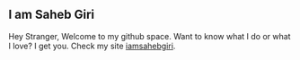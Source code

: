 ## I am Saheb Giri
Hey Stranger, Welcome to my github space. Want to know what I do or what I love? I get you. Check my site [iamsahebgiri](https://iamsahebgiri.now.sh). 
